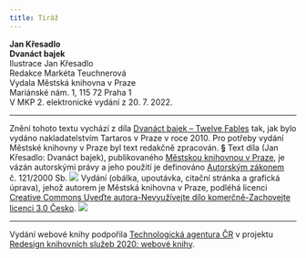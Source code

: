 ```yaml
---
title: Tiráž
---
```


**Jan Křesadlo    
Dvanáct bajek**  
Ilustrace Jan Křesadlo  
Redakce Markéta Teuchnerová  
Vydala Městská knihovna v Praze  
Mariánské nám. 1, 115 72 Praha 1  
V MKP 2. elektronické vydání z 20. 7. 2022.

***

Znění tohoto textu vychází z díla [Dvanáct bajek – Twelve Fables](https://search.mlp.cz/cz/titul/dvanact-bajek/3512536/#/) tak, jak bylo vydáno nakladatelstvím Tartaros v Praze v roce 2010. Pro potřeby vydání Městské knihovny v Praze byl text redakčně zpracován.
**§**
Text díla (Jan Křesadlo: Dvanáct bajek), publikovaného [Městskou knihovnou v Praze](https://www.mlp.cz/cz/), je vázán autorskými právy a jeho použití je definováno [Autorským zákonem](https://www.mkcr.cz/predpisy-zakonu-709.html) č. 121/2000 Sb.
![](../Images/image001.jpg)
Vydání (obálka, upoutávka, citační stránka a grafická úprava), jehož autorem je Městská knihovna v Praze, podléhá licenci [Creative Commons Uveďte autora-Nevyužívejte dílo komerčně-Zachovejte licenci 3.0 Česko](https://creativecommons.org/licenses/by-nc-sa/3.0/cz/).
![](../Images/image002.jpg)

***

Vydání webové knihy podpořila [Technologická agentura ČR](https://www.tacr.cz/) v projektu [Redesign knihovních služeb 2020: webové knihy](https://starfos.tacr.cz/cs/project/TL04000391).